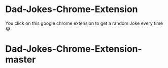 # Dad-Jokes-Chrome-Extension
You click on this google chrome extension to get a random Joke every time 😂
# Dad-Jokes-Chrome-Extension-master
